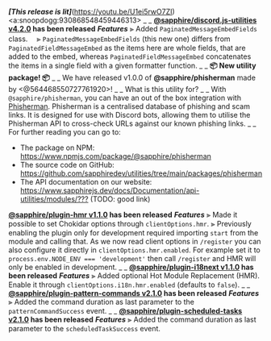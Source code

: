 ___**[This release is lit]**___(https://youtu.be/U1ei5rwO7ZI) <a:snoopdogg:930868548459446313>
_ _
**[@sapphire/discord.js-utilities v4.2.0](https://github.com/sapphiredev/utilities/compare/@sapphire/discord.js-utilities@4.1.6...@sapphire/discord.js-utilities@4.2.0) has been released**
_**Features**_
⫸ Added `PaginatedMessageEmbedFields` class.
　⪢ `PaginatedMessageEmbedFields` (this new one) differs from `PaginatedFieldMessageEmbed` as the items here are whole fields, that are added to the embed, whereas `PaginatedFieldMessageEmbed` concatenates the items in a single field with a given formatter function.
_ _
**📦 New utility package! 📦**
_ _
We have released v1.0.0 of **@sapphire/phisherman** made by <@564468550727761920>!
_ _
What is this utility for?
_ _
With `@sapphire/phisherman`, you can have an out of the box integration with [Phisherman](https://phisherman.gg). Phisherman is a centralised database of phishing and scam links. It is designed for use with Discord bots, allowing them to utilise the Phisherman API to cross-check URLs against our known phishing links.
_ _
For further reading you can go to:
-   The package on NPM: <https://www.npmjs.com/package/@sapphire/phisherman>
-   The source code on GitHub: <https://github.com/sapphiredev/utilities/tree/main/packages/phisherman>
-   The API documentation on our website: <https://www.sapphirejs.dev/docs/Documentation/api-utilities/modules/???> (TODO: good link)


**[@sapphire/plugin-hmr v1.1.0](https://github.com/sapphiredev/plugins/compare/@sapphire/plugin-hmr@1.0.1...@sapphire/plugin-hmr@1.1.0) has been released**
_**Features**_
⫸ Made it possible to set Chokidar options through `clientOptions.hmr`.
⫸ Previously enabling the plugin only for development required importing `start` from the module and calling that. As we now read client options in `/register` you can also configure it directly in `clientOptions.hmr.enabled`. For example set it to `process.env.NODE_ENV === 'development'` then call `/register` and HMR will only be enabled in development.
_ _
**[@sapphire/plugin-i18next v1.1.0](https://github.com/sapphiredev/plugins/compare/@sapphire/plugin-i18next@1.0.1...@sapphire/plugin-i18next@1.1.0) has been released**
_**Features**_
⫸ Added optional Hot Module Replacement (HMR). Enable it through `clientOptions.i18n.hmr.enabled` (defaults to `false`).
_ _
**[@sapphire/plugin-pattern-commands v2.1.0](https://github.com/sapphiredev/plugins/compare/@sapphire/plugin-pattern-commands@2.0.0...@sapphire/plugin-pattern-commands@2.1.0) has been released**
_**Features**_
⫸ Added the command duration as last parameter to the `patternCommandSuccess` event.
_ _
**[@sapphire/plugin-scheduled-tasks v2.1.0](https://github.com/sapphiredev/plugins/compare/@sapphire/plugin-scheduled-tasks@2.0.0...@sapphire/plugin-scheduled-tasks@2.1.0) has been released**
_**Features**_
⫸ Added the command duration as last parameter to the `scheduledTaskSuccess` event.